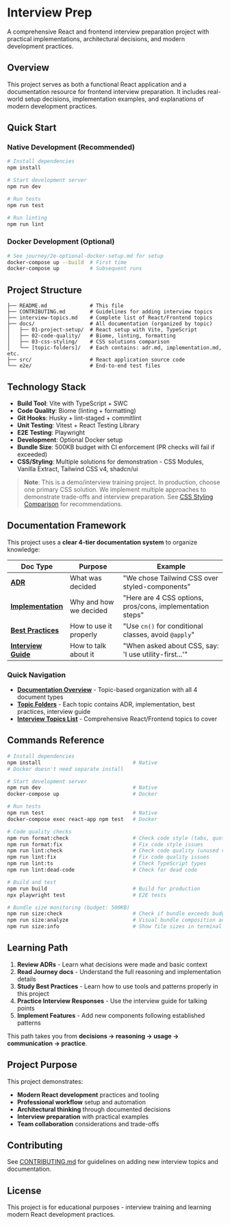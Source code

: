 # Interview Prep

A comprehensive React and frontend interview preparation project with practical implementations, architectural decisions, and modern development practices.

## Overview

This project serves as both a functional React application and a documentation resource for frontend interview preparation. It includes real-world setup decisions, implementation examples, and explanations of modern development practices.

## Quick Start

### Native Development (Recommended)

```bash
# Install dependencies
npm install

# Start development server
npm run dev

# Run tests
npm run test

# Run linting
npm run lint
```

### Docker Development (Optional)

```bash
# See journey/2e-optional-docker-setup.md for setup
docker-compose up --build  # First time
docker-compose up          # Subsequent runs
```

## Project Structure

```
├── README.md              # This file
├── CONTRIBUTING.md        # Guidelines for adding interview topics
├── interview-topics.md    # Complete list of React/Frontend topics
├── docs/                  # All documentation (organized by topic)
│   ├── 01-project-setup/  # React setup with Vite, TypeScript
│   ├── 02-code-quality/   # Biome, linting, formatting
│   ├── 03-css-styling/    # CSS solutions comparison
│   └── [topic-folders]/   # Each contains: adr.md, implementation.md, etc.
├── src/                   # React application source code
└── e2e/                   # End-to-end test files
```

## Technology Stack

- **Build Tool**: Vite with TypeScript + SWC
- **Code Quality**: Biome (linting + formatting)
- **Git Hooks**: Husky + lint-staged + commitlint
- **Unit Testing**: Vitest + React Testing Library
- **E2E Testing**: Playwright
- **Development**: Optional Docker setup
- **Bundle Size**: 500KB budget with CI enforcement (PR checks will fail if exceeded)
- **CSS/Styling**: Multiple solutions for demonstration - CSS Modules, Vanilla Extract, Tailwind CSS v4, shadcn/ui

> **Note**: This is a demo/interview training project. In production, choose one primary CSS solution. We implement multiple approaches to demonstrate trade-offs and interview preparation. See [CSS Styling Comparison](docs/03-css-styling/adr.md) for recommendations.

## Documentation Framework

This project uses a **clear 4-tier documentation system** to organize knowledge:

| Doc Type                                              | Purpose                | Example                                                   |
| ----------------------------------------------------- | ---------------------- | --------------------------------------------------------- |
| **[ADR](docs/01-project-setup/adr.md)**                         | What was decided       | "We chose Tailwind CSS over styled-components"            |
| **[Implementation](docs/01-project-setup/implementation.md)**   | Why and how we decided | "Here are 4 CSS options, pros/cons, implementation steps" |
| **[Best Practices](docs/03-css-styling/best-practices.md)**            | How to use it properly | "Use `cn()` for conditional classes, avoid `@apply`"      |
| **[Interview Guide](docs/01-project-setup/interview-guide.md)** | How to talk about it   | "When asked about CSS, say: 'I use utility-first...'"     |

### Quick Navigation

- **[Documentation Overview](docs/README.md)** - Topic-based organization with all 4 document types
- **[Topic Folders](docs/)** - Each topic contains ADR, implementation, best practices, interview guide
- **[Interview Topics List](interview-topics.md)** - Comprehensive React/Frontend topics to cover

## Commands Reference

```bash
# Install dependencies
npm install                              # Native
# Docker doesn't need separate install

# Start development server
npm run dev                              # Native
docker-compose up                        # Docker

# Run tests
npm run test                             # Native
docker-compose exec react-app npm test   # Docker

# Code quality checks
npm run format:check                     # Check code style (tabs, quotes, spacing)
npm run format:fix                       # Fix code style issues
npm run lint:check                       # Check code quality (unused vars, logic errors)
npm run lint:fix                         # Fix code quality issues
npm run lint:ts                          # Check TypeScript types
npm run lint:dead-code                   # Check for dead code

# Build and test
npm run build                            # Build for production
npx playwright test                      # E2E tests

# Bundle size monitoring (budget: 500KB)
npm run size:check                       # Check if bundle exceeds budget
npm run size:analyze                     # Visual bundle composition analysis
npm run size:info                        # Show file sizes in terminal
```

## Learning Path

1. **Review ADRs** - Learn what decisions were made and basic context
2. **Read Journey docs** - Understand the full reasoning and implementation details
3. **Study Best Practices** - Learn how to use tools and patterns properly in this project
4. **Practice Interview Responses** - Use the interview guide for talking points
5. **Implement Features** - Add new components following established patterns

This path takes you from **decisions → reasoning → usage → communication → practice**.

## Project Purpose

This project demonstrates:

- **Modern React development** practices and tooling
- **Professional workflow** setup and automation
- **Architectural thinking** through documented decisions
- **Interview preparation** with practical examples
- **Team collaboration** considerations and trade-offs

## Contributing

See [CONTRIBUTING.md](CONTRIBUTING.md) for guidelines on adding new interview topics and documentation.

## License

This project is for educational purposes - interview training and learning modern React development practices.
